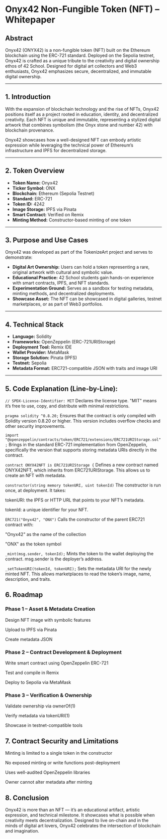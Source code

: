 
# Onyx42 Non-Fungible Token (NFT) – Whitepaper

## Abstract

Onyx42 (ONYX42) is a non-fungible token (NFT) built on the Ethereum blockchain using the ERC-721 standard. Deployed on the Sepolia testnet, Onyx42 is crafted as a unique tribute to the creativity and digital ownership ethos of 42 School. Designed for digital art collectors and Web3 enthusiasts, Onyx42 emphasizes secure, decentralized, and immutable digital ownership. 

---

## 1. Introduction

With the expansion of blockchain technology and the rise of NFTs, Onyx42 positions itself as a project rooted in education, identity, and decentralized creativity. Each NFT is unique and immutable, representing a stylized digital artwork that combines symbolism (the Onyx stone and number 42) with blockchain provenance.

Onyx42 showcases how a well-designed NFT can embody artistic expression while leveraging the technical power of Ethereum’s infrastructure and IPFS for decentralized storage.

---

## 2. Token Overview

- **Token Name:** Onyx42  
- **Ticker Symbol:** ONX  
- **Blockchain:** Ethereum (Sepolia Testnet)  
- **Standard:** ERC-721  
- **Token ID:** 4242
- **Image Storage:** IPFS via Pinata  
- **Smart Contract:** Verified on Remix  
- **Minting Method:** Constructor-based minting of one token

---

## 3. Purpose and Use Cases

Onyx42 was developed as part of the TokenizeArt project and serves to demonstrate:

- **Digital Art Ownership:** Users can hold a token representing a rare, original artwork with cultural and symbolic value.
- **Educational Practice:** 42 School students gain hands-on experience with smart contracts, IPFS, and NFT standards.
- **Experimentation Ground:** Serves as a sandbox for testing metadata, minting methods, and decentralized deployments.
- **Showcase Asset:** The NFT can be showcased in digital galleries, testnet marketplaces, or as part of Web3 portfolios.

---

## 4. Technical Stack

- **Language:** Solidity  
- **Frameworks:** OpenZeppelin (ERC-721URIStorage)  
- **Deployment Tool:** Remix IDE  
- **Wallet Provider:** MetaMask  
- **Storage Solution:** Pinata (IPFS)  
- **Testnet:** Sepolia  
- **Metadata Format:** ERC721-compatible JSON with traits and image URI

---

## 5. Code Explanation (Line-by-Line):
`// SPDX-License-Identifier: MIT`
Declares the license type. "MIT" means it’s free to use, copy, and distribute with minimal restrictions.

`pragma solidity ^0.8.20;`
Ensures that the contract is only compiled with Solidity version 0.8.20 or higher. This version includes overflow checks and other security improvements.

`import "@openzeppelin/contracts/token/ERC721/extensions/ERC721URIStorage.sol";`
Brings in the standard ERC-721 implementation from OpenZeppelin, specifically the version that supports storing metadata URIs directly in the contract.

`contract ONYX42NFT is ERC721URIStorage {`
Defines a new contract named ONYX42NFT, which inherits from ERC721URIStorage. This allows us to create an NFT with metadata.

`constructor(string memory tokenURI, uint tokenId)`
The constructor is run once, at deployment. It takes:

tokenURI: the IPFS or HTTP URL that points to your NFT’s metadata.

tokenId: a unique identifier for your NFT.

`ERC721("Onyx42", "ONX")`
Calls the constructor of the parent ERC721 contract with:

"Onyx42" as the name of the collection

"ONX" as the token symbol

`_mint(msg.sender, tokenId);`
Mints the token to the wallet deploying the contract. msg.sender is the deployer’s address.

`_setTokenURI(tokenId, tokenURI);`
Sets the metadata URI for the newly minted NFT. This allows marketplaces to read the token’s image, name, description, and traits.

## 6. Roadmap

### Phase 1 – Asset & Metadata Creation

Design NFT image with symbolic features

Upload to IPFS via Pinata

Create metadata JSON

### Phase 2 – Contract Development & Deployment

Write smart contract using OpenZeppelin ERC-721

Test and compile in Remix

Deploy to Sepolia via MetaMask

### Phase 3 – Verification & Ownership

Validate ownership via ownerOf(1)

Verify metadata via tokenURI(1)

Showcase in testnet-compatible tools

## 7. Contract Security and Limitations
Minting is limited to a single token in the constructor

No exposed minting or write functions post-deployment

Uses well-audited OpenZeppelin libraries

Owner cannot alter metadata after minting

## 8. Conclusion
Onyx42 is more than an NFT — it’s an educational artifact, artistic expression, and technical milestone. It showcases what is possible when creativity meets decentralization. Designed to live on-chain and in the minds of digital art lovers, Onyx42 celebrates the intersection of blockchain and imagination.
